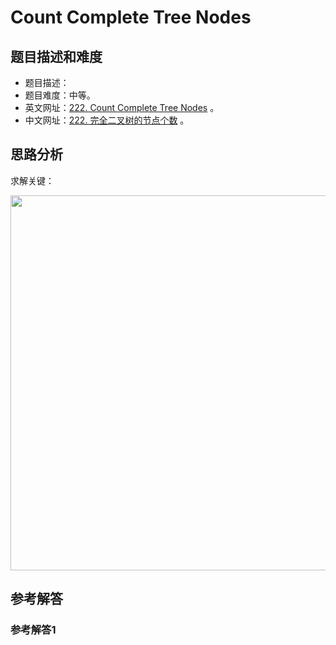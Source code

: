 # Count Complete Tree Nodes

## 题目描述和难度
+ 题目描述：
+ 题目难度：中等。
+ 英文网址：[222. Count Complete Tree Nodes](https://leetcode.com/problems/count-complete-tree-nodes/description/)  。
+ 中文网址：[222. 完全二叉树的节点个数](https://leetcode-cn.com/problems/count-complete-tree-nodes/description/)  。
## 思路分析
求解关键：

<img src="https://liweiwei1419.github.io/images/leetcode-solution/" width="600">

## 参考解答
### 参考解答1

```java

```